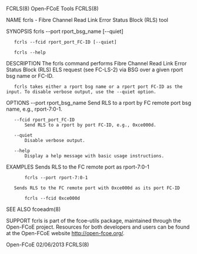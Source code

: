 FCRLS(8)                                                                                       Open-FCoE Tools                                                                                       FCRLS(8)



NAME
       fcrls - Fibre Channel Read Link Error Status Block (RLS) tool

SYNOPSIS
       fcrls --port rport_bsg_name [--quiet]

       fcrls --fcid rport_port_FC-ID [--quiet]

       fcrls --help

DESCRIPTION
       The fcrls command performs Fibre Channel Read Link Error Status Block (RLS) ELS request (see FC-LS-2) via BSG over a given rport bsg name or FC-ID.

       fcrls takes either a rport bsg name or a rport port FC-ID as the input. To disable verbose output, use the --quiet option.

OPTIONS
       --port rport_bsg_name
           Send RLS to a rport by FC remote port bsg name, e.g., rport-7:0-1.

       --fcid rport_port_FC-ID
           Send RLS to a rport by port FC-ID, e.g., 0xce000d.

       --quiet
           Disable verbose output.

       --help
           Display a help message with basic usage instructions.

EXAMPLES
       Sends RLS to the FC remote port as rport-7:0-1

           fcrls --port rport-7:0-1

       Sends RLS to the FC remote port with 0xce000d as its port FC-ID

           fcrls --fcid 0xce000d

SEE ALSO
       fcoeadm(8)

SUPPORT
       fcrls is part of the fcoe-utils package, maintained through the Open-FCoE project. Resources for both developers and users can be found at the Open-FCoE website http://open-fcoe.org/.



Open-FCoE                                                                                         02/06/2013                                                                                         FCRLS(8)
